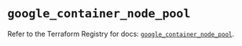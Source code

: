 # `google_container_node_pool`

Refer to the Terraform Registry for docs: [`google_container_node_pool`](https://registry.terraform.io/providers/hashicorp/google/5.29.0/docs/resources/container_node_pool).
